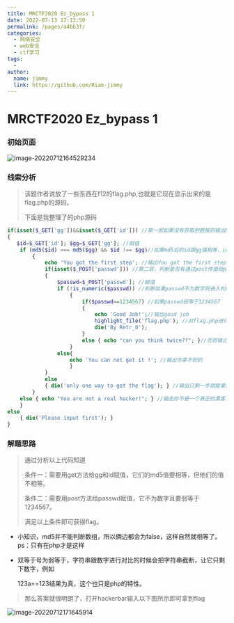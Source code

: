 ```yaml
---
title: MRCTF2020 Ez_bypass 1
date: 2022-07-13 17:13:50
permalink: /pages/a4bb3f/
categories:
  - 网络安全
  - web安全
  - ctf学习
tags:
  - 
author: 
  name: jimmy
  link: https://github.com/Riam-jimmy
---
```

# MRCTF2020 Ez_bypass 1

### 初始页面

![image-20220712164529234](https://cdn.jsdelivr.net/gh/Riam-jimmy/picture/img/image-20220712164529234.png)

### 线索分析

> 该题作者说放了一些东西在f12的flag.php,也就是它现在显示出来的是flag.php的源码。
>
> 下面是我整理了的php源码

```php
if(isset($_GET['gg'])&&isset($_GET['id'])) //第一层如果没有获取到数据则输出Please input first
{ 
   $id=$_GET['id']; $gg=$_GET['gg']; //赋值
 	if (md5($id) === md5($gg) && $id !== $gg)//如果md5后的id跟gg强相等，id和gg不相等 
		{ 
     		echo 'You got the first step'; //输出You got the first step
     		if(isset($_POST['passwd'])) //第二层，判断是否有通过post传值给passwd
			{ 
        		$passwd=$_POST['passwd']; //赋值
 				if (!is_numeric($passwd)) //判断如果passwd不为数字则进入判断
					{ 
        				if($passwd==1234567) //如果passwd弱等于1234567
    					{ 
        					echo 'Good Job!';//输出good job
          					highlight_file('flag.php'); //对flag.php进行语法高亮显示
           					die('By Retr_0'); 
    					}
 						else { echo "can you think twice??"; }//否则输出让你再想多一次
					} 
 				else{ 
        			echo 'You can not get it !'; //输出你拿不到的
    				} 
			} 
 			else
 			{ die('only one way to get the flag'); } //输出只剩一步就能拿到flag了
		} 
 	else { echo "You are not a real hacker!"; } //输出你不是一个真正的黑客
	} 
else
	{ die('Please input first'); } 
}
```

### 解题思路

> 通过分析以上代码知道
>
> 条件一：需要用get方法给gg和id赋值，它们的md5值要相等，但他们的值不相等。
>
> 条件二：需要用post方法给passwd赋值，它不为数字且要弱等于1234567。
>
> 满足以上条件即可获得flag。

* 小知识，md5并不能判断数组，所以俩边都会为false，这样自然就相等了。ps：只有在php才是这样

* 双等于号为弱等于，字符串跟数字进行对比的时候会把字符串截断，让它只剩下数字，例如

  123a==123结果为真，这个也只是php的特性。

> 那么答案就很明朗了，打开hackerbar输入以下图所示即可拿到flag

![image-20220712171645914](https://cdn.jsdelivr.net/gh/Riam-jimmy/picture/img/202207121758783.png)